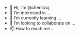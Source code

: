 - 👋 Hi, I’m @chenlizcj
- 👀 I’m interested in ...
- 🌱 I’m currently learning ...
- 💞️ I’m looking to collaborate on ...
- 📫 How to reach me ...

<!---
迭代学习，生活等等各个方面
--->
